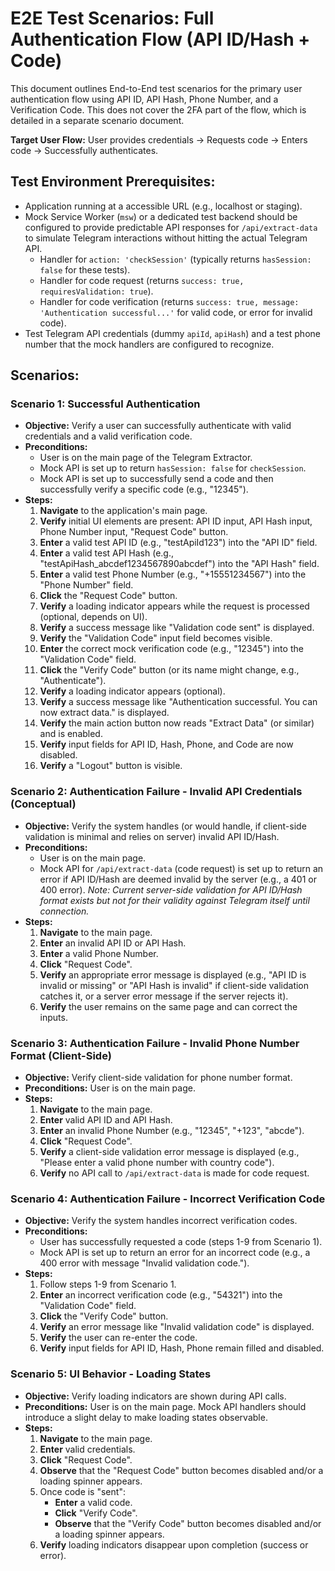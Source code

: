 # E2E Test Scenarios: Full Authentication Flow (API ID/Hash + Code)

This document outlines End-to-End test scenarios for the primary user authentication flow using API ID, API Hash, Phone Number, and a Verification Code. This does not cover the 2FA part of the flow, which is detailed in a separate scenario document.

**Target User Flow:** User provides credentials -> Requests code -> Enters code -> Successfully authenticates.

## Test Environment Prerequisites:
*   Application running at a accessible URL (e.g., localhost or staging).
*   Mock Service Worker (`msw`) or a dedicated test backend should be configured to provide predictable API responses for `/api/extract-data` to simulate Telegram interactions without hitting the actual Telegram API.
    *   Handler for `action: 'checkSession'` (typically returns `hasSession: false` for these tests).
    *   Handler for code request (returns `success: true, requiresValidation: true`).
    *   Handler for code verification (returns `success: true, message: 'Authentication successful...'` for valid code, or error for invalid code).
*   Test Telegram API credentials (dummy `apiId`, `apiHash`) and a test phone number that the mock handlers are configured to recognize.

## Scenarios:

### Scenario 1: Successful Authentication

*   **Objective:** Verify a user can successfully authenticate with valid credentials and a valid verification code.
*   **Preconditions:**
    *   User is on the main page of the Telegram Extractor.
    *   Mock API is set up to return `hasSession: false` for `checkSession`.
    *   Mock API is set up to successfully send a code and then successfully verify a specific code (e.g., "12345").
*   **Steps:**
    1.  **Navigate** to the application's main page.
    2.  **Verify** initial UI elements are present: API ID input, API Hash input, Phone Number input, "Request Code" button.
    3.  **Enter** a valid test API ID (e.g., "testApiId123") into the "API ID" field.
    4.  **Enter** a valid test API Hash (e.g., "testApiHash_abcdef1234567890abcdef") into the "API Hash" field.
    5.  **Enter** a valid test Phone Number (e.g., "+15551234567") into the "Phone Number" field.
    6.  **Click** the "Request Code" button.
    7.  **Verify** a loading indicator appears while the request is processed (optional, depends on UI).
    8.  **Verify** a success message like "Validation code sent" is displayed.
    9.  **Verify** the "Validation Code" input field becomes visible.
    10. **Enter** the correct mock verification code (e.g., "12345") into the "Validation Code" field.
    11. **Click** the "Verify Code" button (or its name might change, e.g., "Authenticate").
    12. **Verify** a loading indicator appears (optional).
    13. **Verify** a success message like "Authentication successful. You can now extract data." is displayed.
    14. **Verify** the main action button now reads "Extract Data" (or similar) and is enabled.
    15. **Verify** input fields for API ID, Hash, Phone, and Code are now disabled.
    16. **Verify** a "Logout" button is visible.

### Scenario 2: Authentication Failure - Invalid API Credentials (Conceptual)

*   **Objective:** Verify the system handles (or would handle, if client-side validation is minimal and relies on server) invalid API ID/Hash.
*   **Preconditions:**
    *   User is on the main page.
    *   Mock API for `/api/extract-data` (code request) is set up to return an error if API ID/Hash are deemed invalid by the server (e.g., a 401 or 400 error). *Note: Current server-side validation for API ID/Hash format exists but not for their validity against Telegram itself until connection.*
*   **Steps:**
    1.  **Navigate** to the main page.
    2.  **Enter** an invalid API ID or API Hash.
    3.  **Enter** a valid Phone Number.
    4.  **Click** "Request Code".
    5.  **Verify** an appropriate error message is displayed (e.g., "API ID is invalid or missing" or "API Hash is invalid" if client-side validation catches it, or a server error message if the server rejects it).
    6.  **Verify** the user remains on the same page and can correct the inputs.

### Scenario 3: Authentication Failure - Invalid Phone Number Format (Client-Side)

*   **Objective:** Verify client-side validation for phone number format.
*   **Preconditions:** User is on the main page.
*   **Steps:**
    1.  **Navigate** to the main page.
    2.  **Enter** valid API ID and API Hash.
    3.  **Enter** an invalid Phone Number (e.g., "12345", "+123", "abcde").
    4.  **Click** "Request Code".
    5.  **Verify** a client-side validation error message is displayed (e.g., "Please enter a valid phone number with country code").
    6.  **Verify** no API call to `/api/extract-data` is made for code request.

### Scenario 4: Authentication Failure - Incorrect Verification Code

*   **Objective:** Verify the system handles incorrect verification codes.
*   **Preconditions:**
    *   User has successfully requested a code (steps 1-9 from Scenario 1).
    *   Mock API is set up to return an error for an incorrect code (e.g., a 400 error with message "Invalid validation code.").
*   **Steps:**
    1.  Follow steps 1-9 from Scenario 1.
    2.  **Enter** an incorrect verification code (e.g., "54321") into the "Validation Code" field.
    3.  **Click** the "Verify Code" button.
    4.  **Verify** an error message like "Invalid validation code" is displayed.
    5.  **Verify** the user can re-enter the code.
    6.  **Verify** input fields for API ID, Hash, Phone remain filled and disabled.

### Scenario 5: UI Behavior - Loading States

*   **Objective:** Verify loading indicators are shown during API calls.
*   **Preconditions:** User is on the main page. Mock API handlers should introduce a slight delay to make loading states observable.
*   **Steps:**
    1.  **Navigate** to the main page.
    2.  **Enter** valid credentials.
    3.  **Click** "Request Code".
    4.  **Observe** that the "Request Code" button becomes disabled and/or a loading spinner appears.
    5.  Once code is "sent":
        *   **Enter** a valid code.
        *   **Click** "Verify Code".
        *   **Observe** that the "Verify Code" button becomes disabled and/or a loading spinner appears.
    6.  **Verify** loading indicators disappear upon completion (success or error).

```
